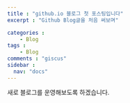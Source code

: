 ```yaml
---
title : "github.io 블로그 첫 포스팅입니다"
excerpt : "Github Blog글을 처음 써보며"

categories :
    - Blog
tags :
    - Blog
comments : "giscus"
sidebar : 
  nav: "docs"
---
```


새로 블로그를 운영해보도록 하겠습니다.
